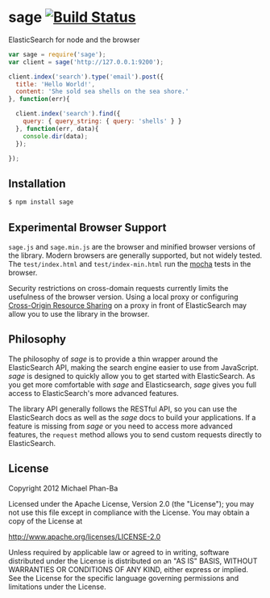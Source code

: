 # sage [![Build Status](https://secure.travis-ci.org/mikepb/sage.png)](http://travis-ci.org/mikepb/sage)

ElasticSearch for node and the browser

```javascript
var sage = require('sage');
var client = sage('http://127.0.0.1:9200');

client.index('search').type('email').post({
  title: 'Hello World!',
  content: 'She sold sea shells on the sea shore.'
}, function(err){

  client.index('search').find({
    query: { query_string: { query: 'shells' } }
  }, function(err, data){
    console.dir(data);
  });

});
```

## Installation

```bash
$ npm install sage
```

## Experimental Browser Support

`sage.js` and `sage.min.js` are the browser and minified browser versions of
the library. Modern browsers are generally supported, but not widely tested.
The `test/index.html` and `test/index-min.html` run the [mocha][mocha] tests
in the browser.

Security restrictions on cross-domain requests currently limits the usefulness
of the browser version. Using a local proxy or configuring [Cross-Origin
Resource Sharing][cors] on a proxy in front of ElasticSearch may allow you to
use the library in the browser.

## Philosophy

The philosophy of *sage* is to provide a thin wrapper around the ElasticSearch
API, making the search engine easier to use from JavaScript. *sage* is
designed to quickly allow you to get started with ElasticSearch. As you get
more comfortable with *sage* and Elasticsearch, *sage* gives you full access
to ElasticSearch's more advanced features.

The library API generally follows the RESTful API, so you can use the
ElasticSearch docs as well as the *sage* docs to build your applications. If a
feature is missing from *sage* or you need to access more advanced features,
the `request` method allows you to send custom requests directly to
ElasticSearch.

## License

Copyright 2012 Michael Phan-Ba

Licensed under the Apache License, Version 2.0 (the "License");
you may not use this file except in compliance with the License.
You may obtain a copy of the License at

<http://www.apache.org/licenses/LICENSE-2.0>

Unless required by applicable law or agreed to in writing, software
distributed under the License is distributed on an "AS IS" BASIS,
WITHOUT WARRANTIES OR CONDITIONS OF ANY KIND, either express or implied.
See the License for the specific language governing permissions and
limitations under the License.

[cors]: http://www.w3.org/TR/cors/
[mocha]: http://visionmedia.github.com/mocha/
